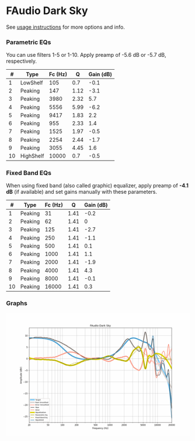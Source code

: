 # FAudio Dark Sky
See [usage instructions](https://github.com/jaakkopasanen/AutoEq#usage) for more options and info.

### Parametric EQs
You can use filters 1-5 or 1-10. Apply preamp of -5.6 dB or -5.7 dB, respectively.

|   # | Type      |   Fc (Hz) |    Q |   Gain (dB) |
|-----|-----------|-----------|------|-------------|
|   1 | LowShelf  |       105 | 0.7  |        -0.1 |
|   2 | Peaking   |       147 | 1.12 |        -3.1 |
|   3 | Peaking   |      3980 | 2.32 |         5.7 |
|   4 | Peaking   |      5556 | 5.99 |        -6.2 |
|   5 | Peaking   |      9417 | 1.83 |         2.2 |
|   6 | Peaking   |       955 | 2.33 |         1.4 |
|   7 | Peaking   |      1525 | 1.97 |        -0.5 |
|   8 | Peaking   |      2254 | 2.44 |        -1.7 |
|   9 | Peaking   |      3055 | 4.45 |         1.6 |
|  10 | HighShelf |     10000 | 0.7  |        -0.5 |

### Fixed Band EQs
When using fixed band (also called graphic) equalizer, apply preamp of **-4.1 dB** (if available) and set gains manually with these parameters.

|   # | Type    |   Fc (Hz) |    Q |   Gain (dB) |
|-----|---------|-----------|------|-------------|
|   1 | Peaking |        31 | 1.41 |        -0.2 |
|   2 | Peaking |        62 | 1.41 |         0   |
|   3 | Peaking |       125 | 1.41 |        -2.7 |
|   4 | Peaking |       250 | 1.41 |        -1.1 |
|   5 | Peaking |       500 | 1.41 |         0.1 |
|   6 | Peaking |      1000 | 1.41 |         1.1 |
|   7 | Peaking |      2000 | 1.41 |        -1.9 |
|   8 | Peaking |      4000 | 1.41 |         4.3 |
|   9 | Peaking |      8000 | 1.41 |        -0.1 |
|  10 | Peaking |     16000 | 1.41 |         0.3 |

### Graphs
![](./FAudio%20Dark%20Sky.png)
